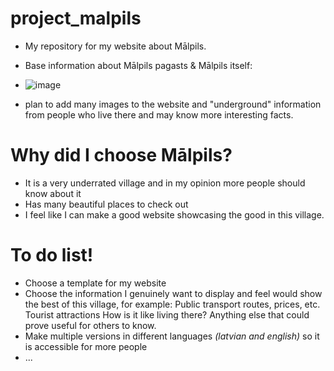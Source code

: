 # project_malpils
- My repository for my website about Mālpils.
- Base information about Mālpils pagasts & Mālpils itself:
- ![image](https://github.com/user-attachments/assets/9db560ac-e376-482f-b0c1-acbee9470667)


- plan to add many images to the website and "underground" information from people who live there and may know more interesting facts.

# Why did I choose Mālpils?
- It is a very underrated village and in my opinion more people should know about it
- Has many beautiful places to check out
- I feel like I can make a good website showcasing the good in this village.

# To do list!
- Choose a template for my website
- Choose the information I genuinely want to display and feel would show the best of this village, for example:
 Public transport routes, prices, etc.
 Tourist attractions
 How is it like living there?
 Anything else that could prove useful for others to know.
- Make multiple versions in different languages _(latvian and english)_ so it is accessible for more people
- ...
